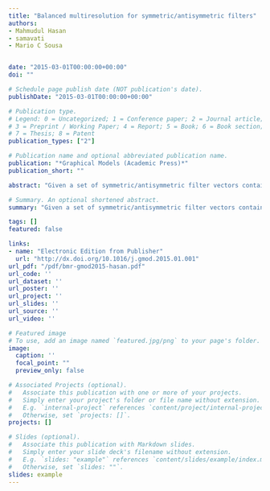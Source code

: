 ```yaml
---
title: "Balanced multiresolution for symmetric/antisymmetric filters"
authors:
- Mahmudul Hasan
- samavati
- Mario C Sousa


date: "2015-03-01T00:00:00+00:00"
doi: ""

# Schedule page publish date (NOT publication's date).
publishDate: "2015-03-01T00:00:00+00:00"

# Publication type.
# Legend: 0 = Uncategorized; 1 = Conference paper; 2 = Journal article;
# 3 = Preprint / Working Paper; 4 = Report; 5 = Book; 6 = Book section;
# 7 = Thesis; 8 = Patent
publication_types: ["2"]

# Publication name and optional abbreviated publication name.
publication: "*Graphical Models (Academic Press)*"
publication_short: ""

abstract: "Given a set of symmetric/antisymmetric filter vectors containing only regular multiresolution filters, the method we present in this article can establish a balanced multiresolution scheme for images, allowing their balanced decomposition and subsequent perfect reconstruction without the use of any extraordinary boundary filters. We define balanced multiresolution such that it allows balanced decomposition i.e. decomposition of a high-resolution image into a low-resolution image and corresponding details of equal size. Such a balanced decomposition makes on-demand reconstruction of regions of interest efficient in both computational load and implementation aspects. We find this balanced decomposition and perfect reconstruction based on an appropriate combination of symmetric/antisymmetric extensions near the image and detail boundaries. In our method, exploiting such extensions correlates to performing …"

# Summary. An optional shortened abstract.
summary: "Given a set of symmetric/antisymmetric filter vectors containing only regular multiresolution filters, the method we present in this article can establish a balanced multiresolution scheme for images, allowing their balanced decomposition and subsequent perfect reconstruction without the use of any extraordinary boundary filters. We define balanced multiresolution such that it allows balanced decomposition i.e. decomposition of a high-resolution image into a low-resolution image and correspondin..."

tags: []
featured: false

links:
- name: "Electronic Edition from Publisher"
  url: "http://dx.doi.org/10.1016/j.gmod.2015.01.001"
url_pdf: "/pdf/bmr-gmod2015-hasan.pdf"
url_code: ''
url_dataset: ''
url_poster: ''
url_project: ''
url_slides: ''
url_source: ''
url_video: ''

# Featured image
# To use, add an image named `featured.jpg/png` to your page's folder. 
image:
  caption: ''
  focal_point: ""
  preview_only: false

# Associated Projects (optional).
#   Associate this publication with one or more of your projects.
#   Simply enter your project's folder or file name without extension.
#   E.g. `internal-project` references `content/project/internal-project/index.md`.
#   Otherwise, set `projects: []`.
projects: []

# Slides (optional).
#   Associate this publication with Markdown slides.
#   Simply enter your slide deck's filename without extension.
#   E.g. `slides: "example"` references `content/slides/example/index.md`.
#   Otherwise, set `slides: ""`.
slides: example
---
```


